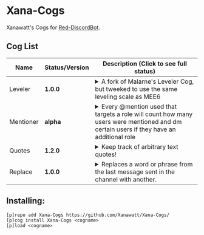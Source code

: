 # Xana-Cogs
Xanawatt's Cogs for  [Red-DiscordBot](https://github.com/Cog-Creators/Red-DiscordBot/tree/V3/develop).

## Cog List

| Name | Status/Version | Description (Click to see full status)
| --- | --- | --- |
| Leveler | **1.0.0** | <details><summary>A fork of Malarne's Leveler Cog, but tweeked to use the same leveling scale as MEE6</summary></details>|
| Mentioner | **alpha**| <details><summary>Every @mention used that targets a role will count how many users were mentioned and dm certain users if they have an additional role</summary> This cog is a very much work in progress. Please report any bugs that you find.</details> |
| Quotes | **1.2.0** | <details><summary>Keep track of arbitrary text quotes!</summary>Allows for getting quote by index, getting a random quote, listing all quotes, and adding, editing, and deleting quotes</details> |
| Replace | **1.0.0**| <details><summary>Replaces a word or phrase from the last message sent in the channel with another. </summary></details> |

## Installing:
```
[p]repo add Xana-Cogs https://github.com/Xanawatt/Xana-Cogs/
[p]cog install Xana-Cogs <cogname>
[p]load <cogname>
```
